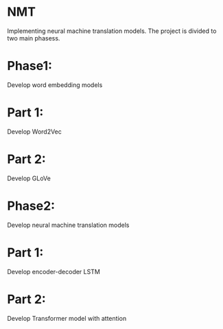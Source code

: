 # NMT

Implementing neural machine translation models.
The project is divided to two main phasess.

# Phase1:
Develop word embedding models

# Part 1: 
Develop Word2Vec

# Part 2:
Develop GLoVe

# Phase2:
Develop neural machine translation models

# Part 1:
Develop encoder-decoder LSTM

# Part 2:
Develop Transformer model with attention